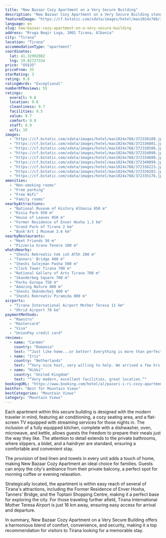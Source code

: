 ```yaml
---
title: "New Bazaar Cozy Apartment on a Very Secure Building"
description: "New Bazaar Cozy Apartment on a Very Secure Building stands out as a prime choice for travelers seeking comfort and convenience in the heart of Tirana."
featuredImage: "https://cf.bstatic.com/xdata/images/hotel/max1024x768/372336189.jpg?k=1564c232cc3ca9d0d923299f79c0481115ea95cffdd96202ba84ccb935446c56&o=&hp=1"
language: en
slug: new-bazaar-cozy-apartment-on-a-very-secure-building
address: "Rruga Beqir Luga, 1001 Tirana, Albania"
city: "Tirana"
location: "Tirana"
accommodationType: "apartment"
coordinates:
  lat: 41.32992082
  lng: 19.82727334
price: "US$35"
priceFrom: 35
starRating: 3
rating: 9.8
ratingWords: "Exceptional"
numberOfReviews: 55
ratings:
  overall: 9.8
  location: 9.8
  cleanliness: 9.7
  facilities: 9.5
  value: 9.7
  comfort: 9.9
  staff: 9.9
  wifi: 10
images:
  - "https://cf.bstatic.com/xdata/images/hotel/max1024x768/372336189.jpg?k=1564c232cc3ca9d0d923299f79c0481115ea95cffdd96202ba84ccb935446c56&o=&hp=1"
  - "https://cf.bstatic.com/xdata/images/hotel/max1024x768/372336801.jpg?k=bd48b02e5fc45054c7df0a9659c4a95ef38999fee45cd1c3f0cca5402d55cdf1&o=&hp=1"
  - "https://cf.bstatic.com/xdata/images/hotel/max1024x768/372338506.jpg?k=2b37b144117a62c671ba698e8c1b30c2fb7603c16dbabd889e78549014fb4702&o=&hp=1"
  - "https://cf.bstatic.com/xdata/images/hotel/max1024x768/372334999.jpg?k=392ddf9f3a5983647ebd03fb07d8452b13fb2c639f0bf147feae2e2abfd86eda&o=&hp=1"
  - "https://cf.bstatic.com/xdata/images/hotel/max1024x768/372334680.jpg?k=1f9b2dfa83026637516d92e44659ed2c8e07a881e785f8039a7d1b28d8dca9a1&o=&hp=1"
  - "https://cf.bstatic.com/xdata/images/hotel/max1024x768/372340099.jpg?k=e706c6c1a7e0a688f5ad9b09a6c909cefb35345f389074c169c2fa82657b9c4e&o=&hp=1"
  - "https://cf.bstatic.com/xdata/images/hotel/max1024x768/372336223.jpg?k=5c017619acc863e32fbb39b162082c27d1864363901e7993dc8e233257a6df8e&o=&hp=1"
  - "https://cf.bstatic.com/xdata/images/hotel/max1024x768/372339283.jpg?k=73e2b2bd37f9bd454e256f3a565bc7e5b8ad0c8ad26cef9f5f1c204f43188d4f&o=&hp=1"
  - "https://cf.bstatic.com/xdata/images/hotel/max1024x768/372335176.jpg?k=ab7de43b638e95430ffef3239ed118b34b292fe6a0382dacca4b8ccef248ed40&o=&hp=1"
amenities:
  - "Non-smoking rooms"
  - "Free parking"
  - "Free WiFi"
  - "Family rooms"
nearbyAttractions:
  - "National Museum of History Albania 850 m"
  - "Rinia Park 950 m"
  - "House of Leaves 950 m"
  - "Former Residence of Enver Hoxha 1.3 km"
  - "Grand Park of Tirana 2 km"
  - "Bunk'Art 1 Museum 3.6 km"
nearbyRestaurants:
  - "Meet Friends 50 m"
  - "Pizzeria Grano Tenero 100 m"
whatsNearby:
  - "Sheshi Rekreativ tek ish ATSh 200 m"
  - "Tanners' Bridge 400 m"
  - "Sheshi Sulejman Pasha 500 m"
  - "Clock Tower Tirana 700 m"
  - "National Gallery of Arts Tirana 700 m"
  - "Skanderbeg Square 700 m"
  - "Parku Europa 750 m"
  - "Amazing Nature 800 m"
  - "Sheshi Skënderbej 800 m"
  - "Sheshi Rekreativ Piramida 800 m"
airports:
  - "Tirana International Airport Mother Teresa 11 km"
  - "Ohrid Airport 78 km"
paymentMethods:
  - "Maestro"
  - "Mastercard"
  - "Visa"
  - "UnionPay credit card"
reviews:
  - name: "Carmen"
    country: "Romania"
    text: "“Just like home...or better! Everything is more than perfect!”"
  - name: "Iris"
    country: "Netherlands"
    text: "“Very nice host, very willing to help. We arrived a few hrs earlier and he let us in as soon as they were done cleaning, great service! The apartment was super spacious and convenient when travelling with kids. Washing machine and fully equipped...”"
  - name: "Nikki"
    country: "United Kingdom"
    text: "“Very modern, excellent facilities, great location.”"
bookingURL: "https://www.booking.com/hotel/al/pazari-i-ri-cozy-apartment-on-a-very-secure-building.en-gb.html?aid=8035640"
bestFor: "Best for Mountain Views"
bestCategories: "Mountain Views"
category: "Mountain Views"
---
```


Each apartment within this secure building is designed with the modern traveler in mind, featuring air conditioning, a cozy seating area, and a flat-screen TV equipped with streaming services for those nights in. The inclusion of a fully equipped kitchen, complete with a dishwasher, oven, microwave, and kettle, allows guests the freedom to prepare their meals just the way they like. The attention to detail extends to the private bathrooms, where slippers, a bidet, and a hairdryer are standard, ensuring a comfortable and convenient stay.

The provision of bed linen and towels in every unit adds a touch of home, making New Bazaar Cozy Apartment an ideal choice for families. Guests can enjoy the city's ambiance from their private balcony, a perfect spot for morning coffee or evening relaxation.

Strategically located, the apartment is within easy reach of several of Tirana's attractions, including the Former Residence of Enver Hoxha, Tanners' Bridge, and the Toptani Shopping Centre, making it a perfect base for exploring the city. For those traveling further afield, Tirana International Mother Teresa Airport is just 16 km away, ensuring easy access for arrival and departure.

In summary, New Bazaar Cozy Apartment on a Very Secure Building offers a harmonious blend of comfort, convenience, and security, making it a top recommendation for visitors to Tirana looking for a memorable stay.
